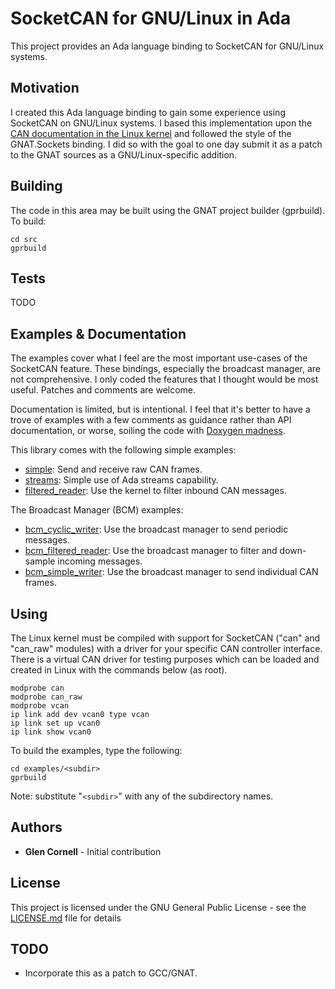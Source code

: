 # SocketCAN for GNU/Linux in Ada

This project provides an Ada language binding to SocketCAN for
GNU/Linux systems.

## Motivation

I created this Ada language binding to gain some experience using
SocketCAN on GNU/Linux systems.  I based this implementation upon the
[CAN documentation in the Linux
kernel](https://www.kernel.org/doc/Documentation/networking/can.txt)
and followed the style of the GNAT.Sockets binding.  I did so with the
goal to one day submit it as a patch to the GNAT sources as a
GNU/Linux-specific addition.

## Building

The code in this area may be built using the GNAT project builder
(gprbuild).  To build:

```
cd src
gprbuild
```

## Tests

TODO

## Examples & Documentation

The examples cover what I feel are the most important use-cases of the
SocketCAN feature. These bindings, especially the broadcast manager,
are not comprehensive.  I only coded the features that I thought would
be most useful.  Patches and comments are welcome.

Documentation is limited, but is intentional.  I feel that it's better
to have a trove of examples with a few comments as guidance rather
than API documentation, or worse, soiling the code with [Doxygen
madness](https://blog.codinghorror.com/coding-without-comments/).

This library comes with the following simple examples:

* [simple](examples/simple): Send and receive raw CAN frames.
* [streams](examples/streams): Simple use of Ada streams capability.
* [filtered_reader](examples/filtered_reader): Use the kernel to filter inbound CAN messages.

The Broadcast Manager (BCM) examples:

* [bcm_cyclic_writer](examples/bcm_cyclic_writer): Use the broadcast manager to send periodic messages.
* [bcm_filtered_reader](examples/bcm_filtered_reader): Use the broadcast manager to filter and down-sample incoming messages.
* [bcm_simple_writer](examples/bcm_simple_writer): Use the broadcast manager to send individual CAN frames.

## Using

The Linux kernel must be compiled with support for SocketCAN ("can"
and "can_raw" modules) with a driver for your specific CAN controller
interface.  There is a virtual CAN driver for testing purposes which
can be loaded and created in Linux with the commands below (as root).

```
modprobe can
modprobe can_raw
modprobe vcan
ip link add dev vcan0 type vcan
ip link set up vcan0
ip link show vcan0
```

To build the examples, type the following:

```
cd examples/<subdir>
gprbuild
```

Note: substitute "```<subdir>```" with any of the subdirectory names.

## Authors

* **Glen Cornell** - Initial contribution

## License

This project is licensed under the GNU General Public License - see the [LICENSE.md](LICENSE.md) file for details

## TODO

* Incorporate this as a patch to GCC/GNAT.

